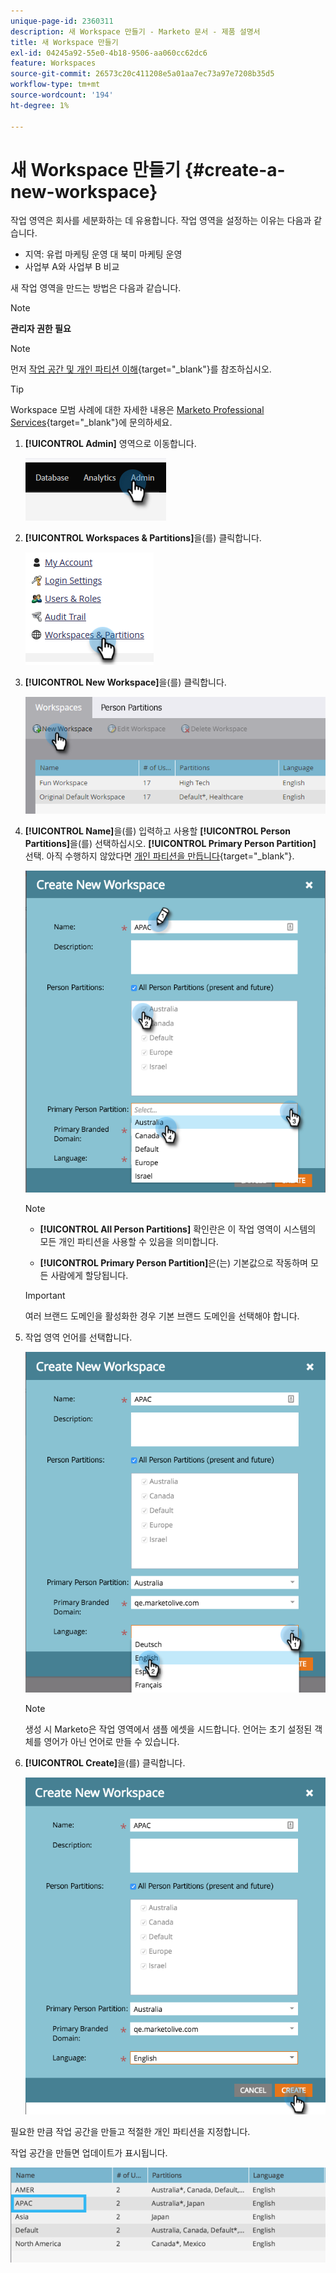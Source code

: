```yaml
---
unique-page-id: 2360311
description: 새 Workspace 만들기 - Marketo 문서 - 제품 설명서
title: 새 Workspace 만들기
exl-id: 04245a92-55e0-4b18-9506-aa060cc62dc6
feature: Workspaces
source-git-commit: 26573c20c411208e5a01aa7ec73a97e7208b35d5
workflow-type: tm+mt
source-wordcount: '194'
ht-degree: 1%

---
```


# 새 Workspace 만들기 {#create-a-new-workspace}

작업 영역은 회사를 세분화하는 데 유용합니다. 작업 영역을 설정하는 이유는 다음과 같습니다.

* 지역: 유럽 마케팅 운영 대 북미 마케팅 운영
* 사업부 A와 사업부 B 비교

새 작업 영역을 만드는 방법은 다음과 같습니다.

>[!NOTE]
>
>**관리자 권한 필요**

>[!NOTE]
>
>먼저 [작업 공간 및 개인 파티션 이해](/help/marketo/product-docs/administration/workspaces-and-person-partitions/understanding-workspaces-and-person-partitions.md){target="_blank"}를 참조하십시오.

>[!TIP]
>
>Workspace 모범 사례에 대한 자세한 내용은 [Marketo Professional Services](https://business.adobe.com/products/marketo/services-support.html){target="_blank"}에 문의하세요.

1. **[!UICONTROL Admin]** 영역으로 이동합니다.

   ![](assets/create-a-new-workspace-1.png)

1. **[!UICONTROL Workspaces & Partitions]**&#x200B;을(를) 클릭합니다.

   ![](assets/create-a-new-workspace-2.png)

1. **[!UICONTROL New Workspace]**&#x200B;을(를) 클릭합니다.

   ![](assets/create-a-new-workspace-3.png)

1. **[!UICONTROL Name]**&#x200B;을(를) 입력하고 사용할 **[!UICONTROL Person Partitions]**&#x200B;을(를) 선택하십시오. **[!UICONTROL Primary Person Partition]** 선택. 아직 수행하지 않았다면 [개인 파티션을 만듭니다](/help/marketo/product-docs/administration/workspaces-and-person-partitions/create-a-person-partition.md){target="_blank"}.

   ![](assets/create-a-new-workspace-4.png)

   >[!NOTE]
   >
   >* **[!UICONTROL All Person Partitions]** 확인란은 이 작업 영역이 시스템의 모든 개인 파티션을 사용할 수 있음을 의미합니다.
   >
   >* **[!UICONTROL Primary Person Partition]**&#x200B;은(는) 기본값으로 작동하며 모든 사람에게 할당됩니다.

   >[!IMPORTANT]
   >
   >여러 브랜드 도메인을 활성화한 경우 기본 브랜드 도메인을 선택해야 합니다.

1. 작업 영역 언어를 선택합니다.

   ![](assets/create-a-new-workspace-5.png)

   >[!NOTE]
   >
   >생성 시 Marketo은 작업 영역에서 샘플 에셋을 시드합니다. 언어는 초기 설정된 객체를 영어가 아닌 언어로 만들 수 있습니다.

1. **[!UICONTROL Create]**&#x200B;을(를) 클릭합니다.

   ![](assets/create-a-new-workspace-6.png)

필요한 만큼 작업 공간을 만들고 적절한 개인 파티션을 지정합니다.

작업 공간을 만들면 업데이트가 표시됩니다.

![](assets/create-a-new-workspace-7.png)
